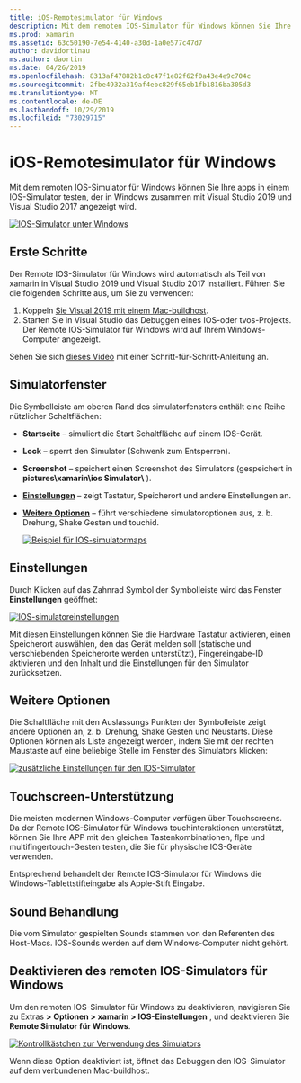 ```yaml
---
title: iOS-Remotesimulator für Windows
description: Mit dem remoten IOS-Simulator für Windows können Sie Ihre apps in einem IOS-Simulator testen, der in Windows zusammen mit Visual Studio 2019 angezeigt wird.
ms.prod: xamarin
ms.assetid: 63c50190-7e54-4140-a30d-1a0e577c47d7
author: davidortinau
ms.author: daortin
ms.date: 04/26/2019
ms.openlocfilehash: 8313af47882b1c8c47f1e82f62f0a43e4e9c704c
ms.sourcegitcommit: 2fbe4932a319af4ebc829f65eb1fb1816ba305d3
ms.translationtype: MT
ms.contentlocale: de-DE
ms.lasthandoff: 10/29/2019
ms.locfileid: "73029715"
---
```

# <a name="remoted-ios-simulator-for-windows"></a>iOS-Remotesimulator für Windows

Mit dem remoten IOS-Simulator für Windows können Sie Ihre apps in einem IOS-Simulator testen, der in Windows zusammen mit Visual Studio 2019 und Visual Studio 2017 angezeigt wird.

[![IOS-Simulator unter Windows](images/hero-sml.png "IOS-Simulator unter Windows")](images/hero.png#lightbox)

## <a name="getting-started"></a>Erste Schritte

Der Remote IOS-Simulator für Windows wird automatisch als Teil von xamarin in Visual Studio 2019 und Visual Studio 2017 installiert. Führen Sie die folgenden Schritte aus, um Sie zu verwenden:

1. Koppeln [Sie Visual 2019 mit einem Mac-buildhost](~/ios/get-started/installation/windows/connecting-to-mac/index.md).
2. Starten Sie in Visual Studio das Debuggen eines IOS-oder tvos-Projekts. Der Remote IOS-Simulator für Windows wird auf Ihrem Windows-Computer angezeigt.

Sehen Sie sich [dieses Video](deploy.md) mit einer Schritt-für-Schritt-Anleitung an.

## <a name="simulator-window"></a>Simulatorfenster

Die Symbolleiste am oberen Rand des simulatorfensters enthält eine Reihe nützlicher Schaltflächen:

- **Startseite** – simuliert die Start Schaltfläche auf einem IOS-Gerät.
- **Lock** – sperrt den Simulator (Schwenk zum Entsperren).
- **Screenshot** – speichert einen Screenshot des Simulators (gespeichert in **pictures\xamarin\ios Simulator\\** ).
- [**Einstellungen**](#settings) – zeigt Tastatur, Speicherort und andere Einstellungen an.
- [**Weitere Optionen**](#other-options) – führt verschiedene simulatoroptionen aus, z. b. Drehung, Shake Gesten und touchid.

    [![Beispiel für IOS-simulatormaps](images/maps-app-sml.png "Beispiel für IOS-simulatormaps")](images/maps-app.png#lightbox)

## <a name="settings"></a>Einstellungen

Durch Klicken auf das Zahnrad Symbol der Symbolleiste wird das Fenster **Einstellungen** geöffnet:

[![IOS-simulatoreinstellungen](images/settings-sml.png "IOS-simulatoreinstellungen")](images/settings.png#lightbox)

Mit diesen Einstellungen können Sie die Hardware Tastatur aktivieren, einen Speicherort auswählen, den das Gerät melden soll (statische und verschiebenden Speicherorte werden unterstützt), Fingereingabe-ID aktivieren und den Inhalt und die Einstellungen für den Simulator zurücksetzen.

## <a name="other-options"></a>Weitere Optionen

Die Schaltfläche mit den Auslassungs Punkten der Symbolleiste zeigt andere Optionen an, z. b. Drehung, Shake Gesten und Neustarts. Diese Optionen können als Liste angezeigt werden, indem Sie mit der rechten Maustaste auf eine beliebige Stelle im Fenster des Simulators klicken:

[![zusätzliche Einstellungen für den IOS-Simulator](images/more-sml.png "zusätzliche Einstellungen für den IOS-Simulator")](images/more.png#lightbox)

## <a name="touchscreen-support"></a>Touchscreen-Unterstützung

Die meisten modernen Windows-Computer verfügen über Touchscreens. Da der Remote IOS-Simulator für Windows touchinteraktionen unterstützt, können Sie Ihre APP mit den gleichen Tastenkombinationen, flpe und multifingertouch-Gesten testen, die Sie für physische IOS-Geräte verwenden.

Entsprechend behandelt der Remote IOS-Simulator für Windows die Windows-Tablettstifteingabe als Apple-Stift Eingabe.

## <a name="sound-handling"></a>Sound Behandlung

Die vom Simulator gespielten Sounds stammen von den Referenten des Host-Macs.
IOS-Sounds werden auf dem Windows-Computer nicht gehört.

## <a name="disabling-the-remoted-ios-simulator-for-windows"></a>Deaktivieren des remoten IOS-Simulators für Windows

Um den remoten IOS-Simulator für Windows zu deaktivieren, navigieren Sie zu Extras **> Optionen > xamarin > IOS-Einstellungen** , und deaktivieren Sie **Remote Simulator für Windows**.

[![Kontrollkästchen zur Verwendung des Simulators](images/options-sml.png "Kontrollkästchen zur Verwendung des Simulators")](images/options.png#lightbox)

Wenn diese Option deaktiviert ist, öffnet das Debuggen den IOS-Simulator auf dem verbundenen Mac-buildhost.

